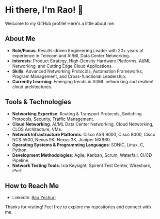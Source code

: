 # Hi there, I'm Rao! 👋

Welcome to my GitHub profile! Here's a little about me:

## About Me
- **Role/Focus**: Results-driven Engineering Leader with 20+ years of experience in Telecom and AI/ML Data Center Networking.
- **Interests**: Product Strategy, High-Density Hardware Platforms, AI/ML Networking, and Cutting Edge Cloud Applications.
- **Skills**: Advanced Networking Protocols, Automation Frameworks, Program Management, and Cross-functional Leadership.
- **Currently Learning**: Emerging trends in AI/ML networking and resilient cloud architectures.

## Tools & Technologies
- **Networking Expertise**: Routing & Transport Protocols, Switching Protocols, Security, Traffic Management.
- **Cloud Networking**: AI/ML Data Center Networking, Cloud Networking, CLOS Architecture, VMs.
- **Network Infrastructure Platforms**: Cisco ASR 9000, Cisco 8000, Cisco NCS 5500, Nexus 9K, Nexus 3K, Juniper MX960.
- **Operating Systems & Programming Languages**: SONiC, Linux, C, Python.
- **Development Methodologies**: Agile, Kanban, Scrum, Waterfall, CI/CD Pipeline.
- **Network Testing Tools**: Ixia Keysight, Spirent Test Center, Wireshark, iPerf.


## How to Reach Me
- LinkedIn: [Rao Yechuri](https://www.linkedin.com/in/vyechuri/)


Thanks for visiting! Feel free to explore my repositories and connect with me. 
